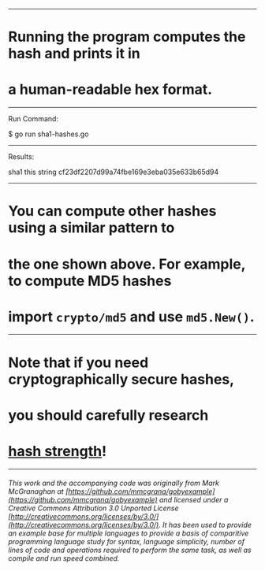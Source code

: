 

_______________________________________________________________________________
# Running the program computes the hash and prints it in
# a human-readable hex format.

_______________________________________________________________________________
Run Command:

$ go run sha1-hashes.go

_______________________________________________________________________________
Results:

sha1 this string
cf23df2207d99a74fbe169e3eba035e633b65d94

_______________________________________________________________________________
# You can compute other hashes using a similar pattern to
# the one shown above. For example, to compute MD5 hashes
# import `crypto/md5` and use `md5.New()`.

_______________________________________________________________________________
# Note that if you need cryptographically secure hashes,
# you should carefully research
# [hash strength](http://en.wikipedia.org/wiki/Cryptographic_hash_function)!

___

###### This work and the accompanying code was originally from Mark McGranaghan at [https://github.com/mmcgrana/gobyexample](https://github.com/mmcgrana/gobyexample) and licensed under a Creative Commons Attribution 3.0 Unported License [http://creativecommons.org/licenses/by/3.0/](http://creativecommons.org/licenses/by/3.0/). It has been used to provide an example base for multiple languages to provide a basis of comparitive programming language study for syntax, language simplicity, number of lines of code and operations required to perform the same task, as well as compile and run speed combined.